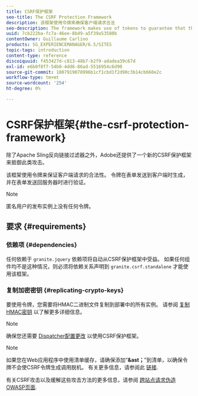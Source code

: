 ```yaml
---
title: CSRF保护框架
seo-title: The CSRF Protection Framework
description: 该框架使用令牌来确保客户端请求合法
seo-description: The framework makes use of tokens to guarantee that the client request is legitimate
uuid: 7cb222ba-fc7a-46ee-8b49-a5f39a53580b
contentOwner: Guillaume Carlino
products: SG_EXPERIENCEMANAGER/6.5/SITES
topic-tags: introduction
content-type: reference
discoiquuid: f453427d-c813-48b7-b2f9-adadea39c67d
exl-id: e6b0f8f7-54b0-4dd6-86ad-5516954c6d90
source-git-commit: 1807919078996b1cf1cbd1f2d90c3b14cb660e2c
workflow-type: tm+mt
source-wordcount: '254'
ht-degree: 0%

---
```


# CSRF保护框架{#the-csrf-protection-framework}

除了Apache Sling反向链接过滤器之外，Adobe还提供了一个新的CSRF保护框架来抵御此类攻击。

该框架使用令牌来保证客户端请求的合法性。 令牌在表单发送到客户端时生成，并在表单发送回服务器时进行验证。

>[!NOTE]
>
>匿名用户的发布实例上没有任何令牌。

## 要求 {#requirements}

### 依赖项 {#dependencies}

任何依赖于 `granite.jquery` 依赖项将自动从CSRF保护框架中受益。 如果任何组件均不是这种情况，则必须将依赖关系声明到 `granite.csrf.standalone` 才能使用该框架。

### 复制加密密钥 {#replicating-crypto-keys}

要使用令牌，您需要将HMAC二进制文件复制到部署中的所有实例。 请参阅 [复制HMAC密钥](/help/sites-administering/encapsulated-token.md#replicating-the-hmac-key) 以了解更多详细信息。

>[!NOTE]
>
>确保您还需要 [Dispatcher配置更改](https://helpx.adobe.com/experience-manager/dispatcher/user-guide.html) 以使用CSRF保护框架。

>[!NOTE]
>
>如果您在Web应用程序中使用清单缓存，请确保添加“**&amp;ast；**”到清单，以确保令牌不会使CSRF令牌生成调用脱机。 有关更多信息，请参阅此 [链接](https://www.w3.org/TR/offline-webapps/).
>
>有关CSRF攻击以及缓解这些攻击方法的更多信息，请参阅 [跨站点请求伪造OWASP页面](https://owasp.org/www-community/attacks/csrf).
